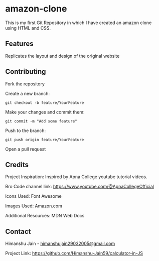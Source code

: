 # amazon-clone

This is my first Git Repository in which I have created an amazon clone using HTML and CSS.

## Features

Replicates the layout and design of the original website

## Contributing

Fork the repository

Create a new branch:

```
git checkout -b feature/YourFeature
```

Make your changes and commit them:

```
git commit -m "Add some feature"
```

Push to the branch:

```
git push origin feature/YourFeature
```

Open a pull request

## Credits

Project Inspiration: Inspired by Apna College youtube tutorial videos.

Bro Code channel link: https://www.youtube.com/@ApnaCollegeOfficial

Icons Used: Font Awesome

Images Used: Amazon.com

Additional Resources:
MDN Web Docs

## Contact

Himanshu Jain - himanshujain29032005@gmail.com

Project Link: https://github.com/Himanshu-Jain59/calculator-in-JS
